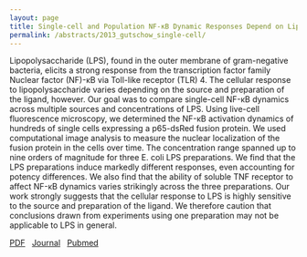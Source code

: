 ```yaml
---
layout: page
title: Single-cell and Population NF-κB Dynamic Responses Depend on Lipopolysaccharide Preparation
permalink: /abstracts/2013_gutschow_single-cell/
---
```


Lipopolysaccharide (LPS), found in the outer membrane of gram-negative bacteria, elicits a strong response from the transcription factor family Nuclear factor (NF)-κB via Toll-like receptor (TLR) 4. The cellular response to lipopolysaccharide varies depending on the source and preparation of the ligand, however. Our goal was to compare single-cell NF-κB dynamics across multiple sources and concentrations of LPS. Using live-cell fluorescence microscopy, we determined the NF-κB activation dynamics of hundreds of single cells expressing a p65-dsRed fusion protein. We used computational image analysis to measure the nuclear localization of the fusion protein in the cells over time. The concentration range spanned up to nine orders of magnitude for three E. coli LPS preparations. We find that the LPS preparations induce markedly different responses, even accounting for potency differences. We also find that the ability of soluble TNF receptor to affect NF-κB dynamics varies strikingly across the three preparations. Our work strongly suggests that the cellular response to LPS is highly sensitive to the source and preparation of the ligand. We therefore caution that conclusions drawn from experiments using one preparation may not be applicable to LPS in general.

[PDF](../../assets/2013_gutschow_single-cell.pdf)&nbsp;&nbsp;
[Journal](https://doi.org/10.1371/journal.pone.0053222)&nbsp;&nbsp;
[Pubmed](https://www.ncbi.nlm.nih.gov/pubmed/23301045)&nbsp;&nbsp;